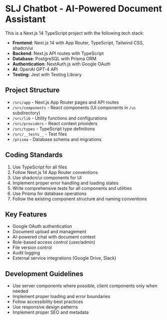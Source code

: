 <!-- Use this file to provide workspace-specific custom instructions to Copilot. For more details, visit https://code.visualstudio.com/docs/copilot/copilot-customization#_use-a-githubcopilotinstructionsmd-file -->

# SLJ Chatbot - AI-Powered Document Assistant

This is a Next.js 14 TypeScript project with the following tech stack:
- **Frontend**: Next.js 14 with App Router, TypeScript, Tailwind CSS, shadcn/ui
- **Backend**: Next.js API routes with TypeScript
- **Database**: PostgreSQL with Prisma ORM
- **Authentication**: NextAuth.js with Google OAuth
- **AI**: OpenAI GPT-4 API
- **Testing**: Jest with Testing Library

## Project Structure

- `/src/app` - Next.js App Router pages and API routes
- `/src/components` - React components (UI components in `/ui` subdirectory)
- `/src/lib` - Utility functions and configurations
- `/src/providers` - React context providers
- `/src/types` - TypeScript type definitions
- `/src/__tests__` - Test files
- `/prisma` - Database schema and migrations

## Coding Standards

1. Use TypeScript for all files
2. Follow Next.js 14 App Router conventions
3. Use shadcn/ui components for UI
4. Implement proper error handling and loading states
5. Write comprehensive tests for all components and utilities
6. Use Prisma for database operations
7. Follow the existing component structure and naming conventions

## Key Features

- Google OAuth authentication
- Document upload and management
- AI-powered chat with document context
- Role-based access control (user/admin)
- File version control
- Audit logging
- External service integrations (Google Drive, Slack)

## Development Guidelines

- Use server components where possible, client components only when needed
- Implement proper loading and error boundaries
- Follow accessibility best practices
- Use responsive design patterns
- Implement proper SEO and metadata
